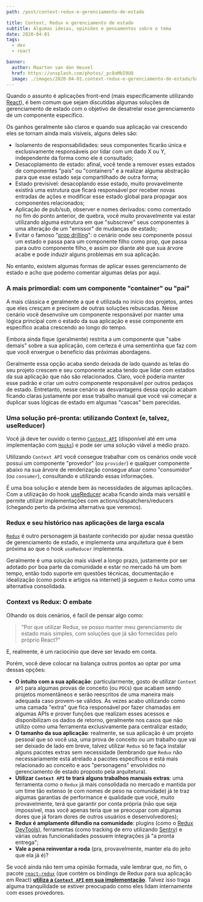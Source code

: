 ```yaml
---
path: /post/context-redux-e-gerenciamento-de-estado

title: Context, Redux e gerenciamento de estado
subtitle: Algumas ideias, opiniões e pensamentos sobre o tema
date: 2020-04-01
tags:
  - dev
  - react

banner:
  author: Maarten van den Heuvel
  href: https://unsplash.com/photos/_pc8aMbI9UQ
  image: ./images/2020-04-01.context-redux-e-gerenciamento-de-estado/banner.jpg
---
```


Quando o assunto é aplicações front-end (mais especificamente utilizando <a href="https://reactjs.org/" target="_blank">React</a>), é bem comum que sejam discutidas algumas soluções de gerenciamento de estado com o objetivo de desatrelar esse gerenciamento de um componente específico.

Os ganhos geralmente são claros e quando sua aplicação vai crescendo eles se tornam ainda mais visíveis, alguns deles são:

- Isolamento de responsabilidades: seus componentes ficarão única e exclusivamente responsáveis por lidar com um dado X ou Y, independente da forma como ele é consultado;
- Desacoplamento de estado: afinal, você tende a remover esses estados de componentes "pais" ou "containers" e a realizar alguma abstração para que esse estado seja compartilhado de outra forma;
- Estado previsível: desacoplando esse estado, muito provavelmente existirá uma estrutura que ficará responsável por receber novas entradas de ações e modificar esse estado global para propagar aos componentes relacionados;
- Aplicação de pub/sub, observer e nomes derivados: como comentado no fim do ponto anterior, de quebra, você muito provavelmente vai estar utilizando alguma estrutura em que "subscreve" seus componentes à uma alteração de um "emissor" de mudanças de estado;
- Evitar o famoso "<a href="https://kentcdodds.com/blog/prop-drilling" target="_blank">prop drilling</a>": o cenário onde seu componente possui um estado e passa para um componente filho como prop, que passa para outro componente filho, e assim por diante até que sua árvore acabe e pode induzir alguns problemas em sua aplicação.

No entanto, existem algumas formas de aplicar esses gerenciamento de estado e acho que podemo comentar algumas delas por aqui.

### A mais primordial: com um componente "container" ou "pai"
A mais clássica e geralmente a que é utilizada no início dos projetos, antes que eles cresçam e precisem de outras soluções rebuscadas.
Nesse cenário você desenvolve um componente responsável por manter uma lógica principal com o estado da sua aplicação e esse componente em específico acaba crescendo ao longo do tempo.

Embora ainda fique (geralmente) restrita a um componente que "sabe demais" sobre a sua aplicação, com certeza é uma sementinha que faz com que você enxergue o benefício das próximas abordagens.

Geralmente essa opção acaba sendo deixada de lado quando as telas do seu projeto crescem e seu componente acaba tendo que lidar com estados da sua aplicação que não são relacionados. Claro, você poderia manter esse padrão e criar um outro componente responsável por outros pedaços de estado. Entretanto, nesse cenário as desvantagens dessa opção acabam ficando claras justamente por esse trabalho manual que você vai começar a duplicar suas lógicas de estado em algumas "cascas" bem parecidas.


### Uma solução pré-pronta: utilizando Context (e, talvez, useReducer)
Você já deve ter ouvido o termo <a href="https://reactjs.org/docs/context.html" target="_blank">`Context API`</a> (disponível até em uma implementação com <a href="https://reactjs.org/docs/hooks-reference.html#usecontext" target="_blank">`Hooks`</a>) e pode ser uma solução viável a médio prazo.

Utilizando `Context API` você consegue trabalhar com os cenários onde você possui um componente "provedor" (ou `provider`) e qualquer componente abaixo na sua árvore de renderização consegue atuar como "consumidor" (ou `consumer`), consultando e utilizando essas informações.

É uma boa solução e atende bem às necessidades de algumas aplicações. Com a utilização do hook <a href="https://reactjs.org/docs/hooks-reference.html#usereducer" target="_blank">useReducer</a> acaba ficando ainda mais versátil e permite utilizar implementações com actions/dispatchers/reducers (chegando perto da próxima alternativa que veremos).

### Redux e seu histórico nas aplicações de larga escala
<a href="https://redux.js.org/" target="_blank">`Redux`</a> é outro personagem já bastante conhecido por ajudar nessa questão de gerenciamento de estado, e implementa uma arquitetura que é bem próxima ao que o hook `useReducer` implementa.

Geralmente é uma solução mais viável a longo prazo, justamente por ser adotado por boa parte da comunidade e estar no mercado há um bom tempo, então todo suporte em questões técnicas, documentação e idealização (como posts e artigos na internet) já seguem o `Redux` como uma alternativa consolidada.

### Context vs Redux: O embate
Olhando os dois cenários, é facil de pensar algo como:

>"Por que utilizar Redux, se posso manter meu gerenciamento de estado mais simples, com soluções que já são fornecidas pelo próprio React?"

E, realmente, é um raciocínio que deve ser levado em conta.

Porém, você deve colocar na balança outros pontos ao optar por uma dessas opções:

- **O intuito com a sua aplicação**: particularmente, gosto de utilizar `Context API` para algumas provas de conceito (ou `POC`s) que acabam sendo projetos momentâneos e serão reescritos de uma maneira mais adequada caso provem-se válidos. Às vezes acabo utilizando como uma camada "extra" que fica responsável por fazer chamadas em algumas APIs e prover funções que realizam esses acessos e disponibilizam os dados de retorno, geralmente nos casos que não utilizo como uma ferramenta exclusivamente para centralizar estado;
- **O tamanho da sua aplicação**: realmente, se sua aplicação é um projeto pessoal que só você usa, uma prova de conceito ou um trabalho que vai ser deixado de lado em breve, talvez utilizar `Redux` só te faça instalar alguns pacotes extras sem necessidade (lembrando que `Redux` não necessariamente está atrelado a pacotes específicos e está mais relacionado ao conceito e aos "personagens" envolvidos no gerenciamento de estado proposto pela arquitetura).
- **Utilizar `Context API` te trará alguns trabalhos manuais extras**: uma ferramenta como o `Redux` já mais consolidada no mercado e mantida por um time tão extenso (e com nomes de peso na comunidade) já te traz algumas garantias de performance e qualidade que você, muito provavelmente, terá que garantir por conta própria (não que seja impossível, mas você apenas teria que se preocupar com algumas dores que já foram dores de outros usuários e desenvolvedores);
- **Redux é amplamente difundio na comunidade**: plugins (como o <a href="https://chrome.google.com/webstore/detail/redux-devtools/lmhkpmbekcpmknklioeibfkpmmfibljd?hl=pt-BR" target="_blank">Redux DevTools</a>), ferramentas (como tracking de erro utilizando <a href="http://sentry.io/" target="_blank">Sentry</a>) e várias outras funcionalidades possuem integrações já "a pronta entrega";
- **Vale a pena reinventar a roda** (pra, provavelmente, manter ela do jeito que ela já é)?

Se você ainda não tem uma opinião formada, vale lembrar que, no fim, o pacote <a href="https://github.com/reduxjs/react-redux/" target="_blank">`react-redux`</a> (que contém os bindings de Redux para sua aplicação em React) <a href="https://github.com/reduxjs/react-redux/blob/master/src/components/Provider.js#L33" target="_blank">**utiliza a `Context API` em sua implementação**</a>. Talvez isso traga alguma tranquilidade se estiver preocupado como eles lidam internamente com esses provedores.
